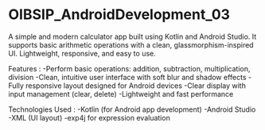 # OIBSIP_AndroidDevelopment_03
A simple and modern calculator app built using Kotlin and Android Studio. It supports basic arithmetic operations with a clean, glassmorphism-inspired UI. Lightweight, responsive, and easy to use.

Features :
-Perform basic operations: addition, subtraction, multiplication, division
-Clean, intuitive user interface with soft blur and shadow effects
-Fully responsive layout designed for Android devices
-Clear display with input management (clear, delete)
-Lightweight and fast performance

Technologies Used :
-Kotlin (for Android app development)
-Android Studio
-XML (UI layout)
-exp4j for expression evaluation
